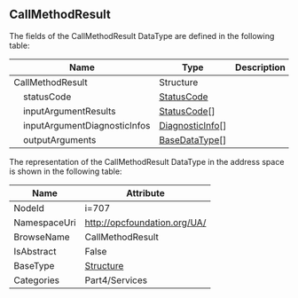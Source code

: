 <!-- datatype -->
## CallMethodResult
  
<!-- end of description -->
The fields of the CallMethodResult DataType are defined in the following table:  

|Name|Type|Description|
|---|---|---|
|CallMethodResult|Structure||
|&nbsp;&nbsp;&nbsp;&nbsp;statusCode|[StatusCode](../../../Part4/DataTypes/StatusCode/readme.md)||
|&nbsp;&nbsp;&nbsp;&nbsp;inputArgumentResults|[StatusCode](../../../Part4/DataTypes/StatusCode/readme.md)[]||
|&nbsp;&nbsp;&nbsp;&nbsp;inputArgumentDiagnosticInfos|[DiagnosticInfo](../../../Part4/DataTypes/DiagnosticInfo/readme.md)[]||
|&nbsp;&nbsp;&nbsp;&nbsp;outputArguments|[BaseDataType](../../../Part3/DataTypes/BaseDataType/readme.md)[]||

The representation of the CallMethodResult DataType in the address space is shown in the following table:  

|Name|Attribute|
|---|---|
|NodeId|i=707|
|NamespaceUri|http://opcfoundation.org/UA/|
|BrowseName|CallMethodResult|
|IsAbstract|False|
|BaseType|[Structure](../../../Part3/DataTypes/Structure/readme.md)|
|Categories|Part4/Services|

